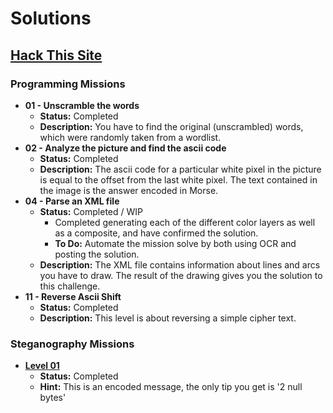 # Solutions

## [Hack This Site](https://www.hackthissite.org/)

### Programming Missions

* **01 - Unscramble the words**
    * **Status:** Completed
    * **Description:** You have to find the original (unscrambled) words, which were randomly taken from a wordlist.
* **02 - Analyze the picture and find the ascii code**
    * **Status:** Completed
    * **Description:** The ascii code for a particular white pixel in the picture is equal to the offset from the last white pixel. The text contained in the image is the answer encoded in Morse.
* **04 - Parse an XML file**
    * **Status:** Completed / WIP
        * Completed generating each of the different color layers as well as a composite, and have confirmed the solution.
        * **To Do:** Automate the mission solve by both using OCR and posting the solution.
    * **Description:** The XML file contains information about lines and arcs you have to draw. The result of the drawing gives you the solution to this challenge.
* **11 - Reverse Ascii Shift**
    * **Status:** Completed
    * **Description:** This level is about reversing a simple cipher text.

### Steganography Missions

* [**Level 01**](./HackThisSite/SteganographyMissions/level-01.md)
    * **Status:** Completed
    * **Hint:** This is an encoded message, the only tip you get is '2 null bytes'

